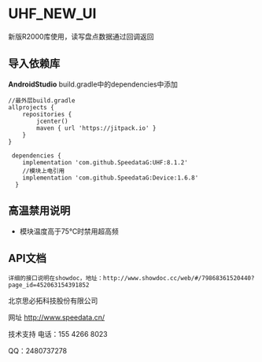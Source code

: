 # UHF_NEW_UI
新版R2000库使用，读写盘点数据通过回调返回

##  导入依赖库
**AndroidStudio** build.gradle中的dependencies中添加

```
//最外层build.gradle
allprojects {
    repositories {
        jcenter()
        maven { url 'https://jitpack.io' }
    }
}
```
```
 dependencies {
    implementation 'com.github.SpeedataG:UHF:8.1.2'
    //模块上电引用
    implementation 'com.github.SpeedataG:Device:1.6.8'
  }
```
## 高温禁用说明
* 模块温度高于75℃时禁用超高频

  
## API文档

	详细的接口说明在showdoc，地址：http://www.showdoc.cc/web/#/79868361520440?page_id=452063154391852

北京思必拓科技股份有限公司

网址 http://www.speedata.cn/

技术支持 电话：155 4266 8023

QQ：2480737278
